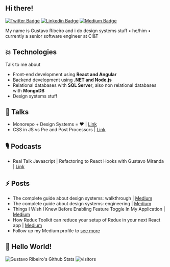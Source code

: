<h2> Hi there! </h2>

[![Twitter Badge](https://img.shields.io/badge/-@gstvribs-1ca0f1?style=flat-square&labelColor=1ca0f1&logo=twitter&logoColor=white&link=https://twitter.com/gstvribs)](https://twitter.com/gstvribs) [![Linkedin Badge](https://img.shields.io/badge/-gstvribs-blue?style=flat-square&logo=Linkedin&logoColor=white&link=https://www.linkedin.com/in/gstvribs/)](https://www.linkedin.com/in/gstvribs/) [![Medium Badge](https://img.shields.io/badge/-@gstvribs-03a57a?style=flat-square&labelColor=000000&logo=Medium&link=https://medium.com/@gstvribs/)](https://medium.com/@gstvribs)

My name is Gustavo Ribeiro and i do design systems stuff • he/him • currently a senior software engineer at CI&T

## 💥 Technologies
Talk to me about
- Front-end development using **React and Angular**
- Backend development using **.NET and Node.js**
- Relational databases with **SQL Server**, also non relational databases with **MongoDB**
- Design systems stuff

## 🎤 Talks
* Monorepo + Design Systems = ❤ | [Link](https://www.youtube.com/watch?v=xo57BjNlcxI&ab_channel=ComunidadeReactBrasil)
* CSS in JS vs Pre and Post Processors | [Link](https://docs.google.com/presentation/d/1dP8gN-vckKZ5EJhMe7QnwsiYPwC2fBfqvimPBRiJL8k/edit?usp=sharing)

## 🎙️ Podcasts
* Real Talk Javascript | Refactoring to React Hooks with Gustavo Miranda | [Link](https://open.spotify.com/episode/2yplPmiiJ1x8YCJDj9hsT6?si=1CM2JiWAQ5a7jxtAe-gKRg)

## ⚡ Posts
* The complete guide about design systems: walkthrough | [Medium](https://medium.com/ci-t/the-complete-guide-about-design-systems-walkthrough-764f0b866bca)
* The complete guide about design systems: engineering | [Medium](https://medium.com/ci-t/the-complete-guide-about-design-systems-engineering-cd332cf520f2)
* Things I Wish I Knew Before Enabling Feature Toggle In My Application | [Medium](https://itnext.io/things-to-think-before-enabling-feature-toggle-in-your-application-91880373a0ed)
* How Redux Toolkit can reduce your setup of Redux in your next React app | [Medium](https://itnext.io/how-redux-toolkit-can-reduce-your-setup-of-redux-in-your-react-app-d87baab59268)
* Follow up my Medium profile to [see more](https://medium.com/@gstvribs)

## 🤔 Hello World!
![Gustavo Ribeiro's Github Stats](https://github-readme-stats.vercel.app/api?username=gstvribs&hide=["issues"]&show_icons=true)
![visitors](https://visitor-badge.glitch.me/badge?page_id=gstvribs.visitor-badge)

